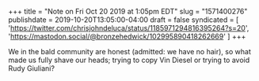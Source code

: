 +++
title = "Note on Fri Oct 20 2019 at 1:05pm EDT"
slug = "1571400276"
publishdate = 2019-10-20T13:05:00-04:00
draft = false
syndicated = [ 'https://twitter.com/chrisjohndeluca/status/1185971294816395264?s=20', 'https://mastodon.social/@bronzehedwick/102995890418262669' ]
+++

We in the bald community are honest (admitted: we have no hair), so what made us fully shave our heads; trying to copy Vin Diesel or trying to avoid Rudy Giuliani?
